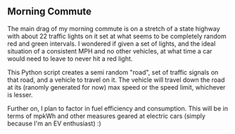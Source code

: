 Morning Commute
---------------

The main drag of my morning commute is on a stretch of a state highway with about 22 traffic lights on it set at what seems to be completely random red and green intervals. I wondered if given a set of lights, and the ideal situation of a consistent MPH and no other vehicles, at what time a car would need to leave to never hit a red light. 

This Python script creates a semi random "road", set of traffic signals on that road, and a vehicle to travel on it. The vehicle will travel down the road at its (ranomly generated for now) max speed or the speed limit, whichever is lesser. 

Further on, I plan to factor in fuel efficiency and consumption. This will be in terms of mpkWh and other measures geared at electric cars (simply because I'm an EV enthusiast) :)
